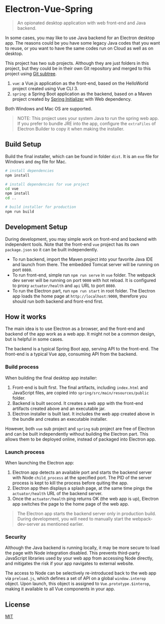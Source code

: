 # Electron-Vue-Spring

> An opionated desktop application with web front-end and Java backend.

In some cases, you may like to use Java backend for an Electron desktop app. The reasons could be you have some legacy Java codes that you want to reuse, or you want to have the same codes run on Cloud as well as on desktop.

This project has two sub projects. Although they are just folders in this project, but they could be in their own Git repository and merged to this project using [Git subtree](https://help.github.com/articles/about-git-subtree-merges/).

1. `vue`: a Vue.js application as the front-end, based on the HelloWorld project created using Vue CLI 3.
2. `spring`: a Spring Boot application as the backend, based on a Maven project created by [Spring Initializer](https://start.spring.io/) with Web dependency.

Both Windows and Mac OS are supported.

> NOTE: This project uses your system Java to run the spring web app. If you prefer to bundle JRE into the app, configure the `extraFiles` of Electron Builder to copy it when making the installer.

## Build Setup

Build the final installer, which can be found in folder `dist`. It is an `exe` file for Windows and `dmg` file for Mac.

``` bash
# install dependencies
npm install

# install dependencies for vue project
cd vue
npm install
cd ..

# build installer for production
npm run build
```

## Development Setup

During development, you may simple work on front-end and backend with independent tools. Note that the front-end `vue` project has its own `package.json` so it can be built independently.

* To run backend, import the Maven project into your favorite Java IDE and launch from there. The embedded Tomcat server will be running on port `8080`.
* To run front-end, simple run `npm run serve` in `vue` folder. The webpack dev server will be running on port `9000` with hot reload. It is configured to proxy `actuator/health` and `api` URL to port `8080`.
* To run the Electron part, run `npm run start` in root folder. The Electron app loads the home page at `http://localhost:9000`, therefore you should run both backend and front-end first.

## How it works

The main idea is to use Electron as a browser, and the front-end and backend of the app work as a web app. It might not be a common design, but is helpful in some cases.

The backend is a typical Spring Boot app, serving API to the front-end. The front-end is a typical Vue app, consuming API from the backend. 

### Build process

When building the final desktop app installer:

1. Front-end is built first. The final artifacts, including `index.html` and JavaScript files, are copied into `spring/src/main/resources/public` folder. 
2. Backend is built second. It creates a web app with the front-end artifacts created above and an executable jar.
3. Electron installer is built last. It includes the web app created above in the bundle and creates an executable installer.

However, both `vue` sub project and `spring` sub project are free of Electron and can be built independently without building the Electron part. This allows them to be deployed online, instead of packaged into Electron app.

### Launch process

When launching the Electron app:

1. Electron app detects an available port and starts the backend server with Node `child_process` at the specified port. The PID of the server process is kept to kill the process before quiting the app.
2. Electron app then displays a splash page, at the same time pings the `actuator/health` URL of the backend server.
3. Once the `actuator/health` ping returns OK (the web app is up), Electron app switches the page to the home page of the web app.

> The Electron app starts the backend server only in production build. During development, you will need to manually start the webpack-dev-server as mentioned earlier.

### Security

Although the Java backend is running locally, it may be more secure to load the page with Node integration disabled. This prevents third-party JavaScript libraries used by your web app from accessing Node directly, and mitigates the risk if your app navigates to external website.

The access to Node can be selectively re-introduced back to the web app via `preload.js`, which defines a set of API on a global `window.interop` object. Upon launch, this object is assigned to `Vue.prototype.$interop`, making it available to all Vue components in your app. 

## License

[MIT](LICENSE)